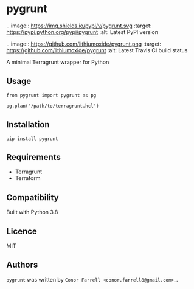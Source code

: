 # pygrunt

.. image:: https://img.shields.io/pypi/v/pygrunt.svg
    :target: https://pypi.python.org/pypi/pygrunt
    :alt: Latest PyPI version

.. image:: https://github.com/lithiumoxide/pygrunt.png
   :target: https://github.com/lithiumoxide/pygrunt
   :alt: Latest Travis CI build status

A minimal Terragrunt wrapper for Python

## Usage
```
from pygrunt import pygrunt as pg

pg.plan('/path/to/terragrunt.hcl')
```

## Installation
```
pip install pygrunt
```

## Requirements
* Terragrunt
* Terraform

## Compatibility
Built with Python 3.8

## Licence
MIT

## Authors

`pygrunt` was written by `Conor Farrell <conor.farrell8@gmail.com>`_.
